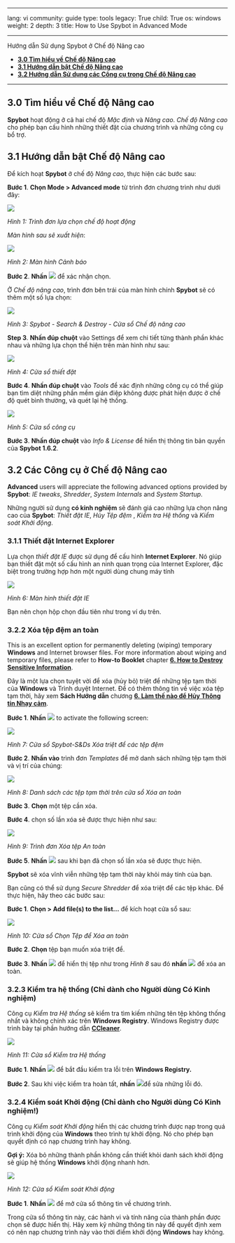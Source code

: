 

---

lang: vi
community: guide
type: tools
legacy: True
child: True
os: windows
weight: 2
depth: 3
title: How to Use Spybot in Advanced Mode

---

Hướng dẫn Sử dụng Spybot ở Chế độ Nâng cao

- [**3.0 Tìm hiểu về Chế độ Nâng cao**](#3.0)
- [**3.1 Hướng dẫn bật Chế độ Nâng cao**](#3.1)
- [**3.2 Hướng dẫn Sử dụng các Công cụ trong Chế độ Nâng cao**](#3.2)

-------

<a name="3.0"></a>
## 3.0 Tìm hiểu về Chế độ Nâng cao ##

**Spybot** hoạt động ở cả hai chế độ *Mặc định* và *Nâng cao*. *Chế độ Nâng cao* cho phép bạn cấu hình những thiết đặt của chương trình và những công cụ bổ trợ.

<a name="3.1"></a>
## 3.1 Hướng dẫn bật Chế độ Nâng cao ## 

Để kích hoạt **Spybot** ở chế độ *Nâng cao*, thực hiện các bước sau:

**Bước 1**. **Chọn Mode > Advanced mode**  từ trình đơn chương trình như dưới đây:

![](/sbox/screen/spybot-vi/51.png)

*Hình 1: Trình đơn lựa chọn chế độ hoạt động*

*Màn hình sau sẽ xuất hiện*:

![](/sbox/screen/spybot-vi/52.png)

*Hình 2: Màn hình Cảnh báo*

**Bước 2**. **Nhấn** ![](/sbox/screen/spybot-vi/49.png) để xác nhận chọn. 

Ở *Chế độ nâng cao*, trình đơn bên trái của màn hình chính **Spybot** sẽ có thêm một số lựa chọn:

![](/sbox/screen/spybot-vi/53.png)

*Hình 3: Spybot - Search & Destroy - Cửa sổ Chế độ nâng cao*

**Step 3**. **Nhấn đúp chuột** vào Settings để xem chi tiết từng thành phần khác nhau và những lựa chọn thể hiện trên màn hình như sau: 

![](/sbox/screen/spybot-vi/54.png)

*Hình 4: Cửa sổ thiết đặt*

**Bước 4**. **Nhấn đúp chuột** vào *Tools* để xác định những công cụ có thể giúp bạn tìm diệt những phần mềm gián điệp không được phát hiện được ở chế độ quét bình thường, và quét lại hệ thống.

![](/sbox/screen/spybot-vi/55.png)

*Hình 5: Cửa sổ công cụ*

**Bước 3**. **Nhấn đúp chuột** vào *Info & License* để hiển thị thông tin bản quyền của  **Spybot 1.6.2**. 

<a name="3.2"></a>
## 3.2 Các Công cụ ở Chế độ Nâng cao ##

**Advanced** users will appreciate the following advanced options provided by **Spybot**: *IE tweaks*, *Shredder*, *System Internals* and *System Startup*. 


Những người sử dụng **có kinh nghiệm** sẽ đánh giá cao những lựa chọn nâng cao của **Spybot**: *Thiết đặt IE*, *Hủy Tệp đệm* , *Kiểm tra Hệ thống* và *Kiểm soát Khởi động*.


### 3.1.1 Thiết đặt Internet Explorer ###

Lựa chọn *thiết đặt IE* được sử dụng để cấu hình **Internet Explorer**. Nó giúp bạn thiết đặt một số cấu hình an ninh quan trọng của Internet Explorer, đặc biệt trong trường hợp hơn một người dùng chung máy tính

![](/sbox/screen/spybot-vi/56.png)

*Hình 6: Màn hình thiết đặt IE* 

Bạn nên chọn hộp chọn đầu tiên như trong ví dụ trên.

### 3.2.2 Xóa tệp đệm an toàn ###

This is an excellent option for permanently deleting (wiping) temporary **Windows** and Internet browser files. For more information about wiping and temporary files, please refer to **How-to Booklet** chapter [**6. How to Destroy Sensitive Information**](/chapter-6).

Đây là một lựa chọn tuyệt vời để xóa (hủy bỏ) triệt để những tệp tạm thời của **Windows** và Trình duyệt Internet. Để có thêm thông tin về việc xóa tệp tạm thời, hãy xem **Sách Hướng dẫn** chương [**6. Làm thế nào để Hủy Thông tin Nhạy cảm**](/vi/chuong-6).

**Bước 1**. **Nhấn** ![](/sbox/screen/spybot-vi/57.png) to activate the following screen:

![](/sbox/screen/spybot-vi/58.png)

*Hình 7: Cửa sổ Spybot-S&Ds Xóa triệt để các tệp đệm*



**Bước 2**. **Nhấn vào** trình đơn *Templates* để mở danh sách những tệp tạm thời và vị trí của chúng:

![](/sbox/screen/spybot-vi/59.png)

*Hình 8: Danh sách các tệp tạm thời trên cửa sổ Xóa an toàn*


**Bước 3**. **Chọn** một tệp cần xóa.

**Bước 4**. chọn số lần xóa sẽ được thực hiện như sau:

![](/sbox/screen/spybot-vi/60.png)

*Hình 9: Trình đơn Xóa tệp An toàn*

**Bước 5**. **Nhấn** ![](/sbox/screen/spybot-vi/61.png) sau khi bạn đã chọn số lần xóa sẽ được thực hiện.

**Spybot** sẽ xóa vĩnh viễn những tệp tạm thời này khỏi máy tính của bạn.

Bạn cũng có thể sử dụng *Secure Shredder* để xóa triệt để các tệp khác. Để thực hiện, hãy theo các bước sau:

**Bước 1**. **Chọn > Add file(s) to the list...** để kích hoạt cửa sổ sau:

![](/sbox/screen/spybot-vi/65.png)

*Hình 10: Cửa sổ Chọn Tệp  để Xóa an toàn*


**Bước 2**. **Chọn** tệp bạn muốn xóa triệt để.

**Bước 3**. **Nhấn** ![](/sbox/screen/spybot-vi/66.png) để hiển thị tệp như trong *Hình 8* sau đó **nhấn** ![](/sbox/screen/spybot-vi/61.png) để xóa an toàn.

### 3.2.3 Kiểm tra hệ thống (Chỉ dành cho Người dùng Có Kinh nghiệm) ###

Công cụ *Kiểm tra Hệ thống* sẽ kiểm tra tìm kiếm những tên tệp không thống nhất và không chính xác trên **Windows Registry**. Windows Registry được trình bày tại phần hướng dẫn [**CCleaner**](//securityinabox.org/en/ccleaner_windowsregistry#4.0).

![](/sbox/screen/spybot-vi/62.png)

*Hình 11: Cửa sổ Kiểm tra Hệ thống*

**Bước 1**. **Nhấn** ![](/sbox/screen/spybot-vi/63.png) để bắt đầu kiểm tra lỗi trên **Windows Registry.**

**Bước 2**. Sau khi việc kiểm tra hoàn tất, **nhấn** ![](/sbox/screen/spybot-vi/41.png)để sửa những lỗi đó.

### 3.2.4 Kiểm soát Khởi động (Chỉ dành cho Người dùng Có Kinh nghiệm!) ###

Công cụ *Kiểm soát Khởi động* hiển thị các chương trình được nạp trong quá trình khởi động của **Windows** theo trình tự khởi động. Nó cho phép bạn quyết định có nạp chương trình hay không.

**Gợi ý:** Xóa bỏ những thành phần không cần thiết khỏi danh sách khởi động sẽ giúp hệ thống **Windows** khởi động nhanh hơn.

![](/sbox/screen/spybot-vi/64.png)

*Hình 12: Cửa sổ Kiểm soát Khởi động*

**Bước 1**. **Nhấn** ![](/sbox/screen/spybot-vi/39.png) để mở cửa sổ thông tin về chương trình.

Trong cửa sổ thông tin này, các hành vi và tính năng của thành phần được chọn sẽ được hiển thị. Hãy xem kỹ những thông tin này để quyết định xem có nên nạp chương trình này vào thời điểm khởi động **Windows** hay không.


